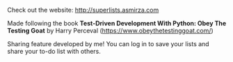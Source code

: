 Check out the website: http://superlists.asmirza.com

Made following the book **Test-Driven Development With Python: Obey The Testing Goat** by Harry Perceval (https://www.obeythetestinggoat.com/)

Sharing feature developed by me! You can log in to save your lists and share your to-do list with others.
